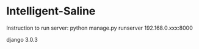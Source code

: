 # Intelligent-Saline

Instruction to run server: python manage.py runserver 192.168.0.xxx:8000

django 3.0.3
